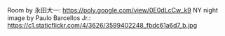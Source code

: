 Room by 永田大一: https://poly.google.com/view/0E0dLcCw_k9
NY night image by Paulo Barcellos Jr.: https://c1.staticflickr.com/4/3626/3599402248_fbdc61a6d7_b.jpg
